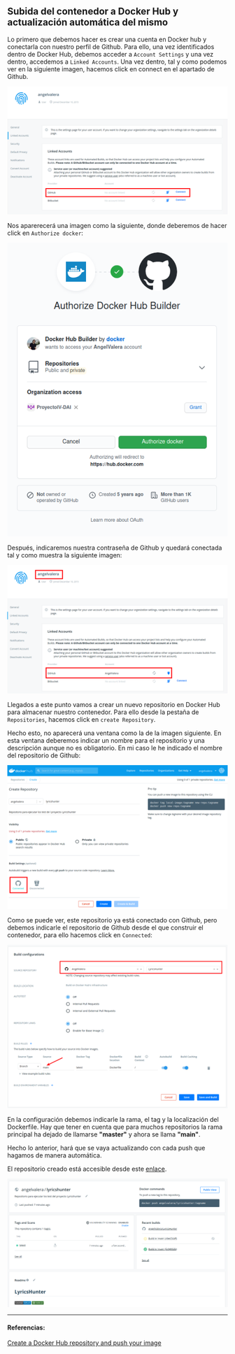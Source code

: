 ## Subida del contenedor a Docker Hub y actualización automática del mismo
Lo primero que debemos hacer es crear una cuenta en Docker hub y conectarla con nuestro perfil de Github. Para ello, una vez identificados dentro de Docker Hub, debemos acceder a `Account Settings` y una vez dentro, accedemos a `Linked Accounts`. Una vez dentro, tal y como podemos ver en la siguiente imagen, hacemos click en connect en el apartado de Github.

![Primer paso para conectar Github con Docker hub](../Img/Img_DockerHub/Autorizacion.png "Primer paso para conectar Github con Docker hub")

Nos aparerecerá una imagen como la siguiente, donde deberemos de hacer click en `Authorize docker`:

![Segundo paso para conectar Github con Docker hub](../Img/Img_DockerHub/Autorizacion2.png "Primer paso para conectar Github con Docker hub")

Después, indicaremos nuestra contraseña de Github y quedará conectada tal y como muestra la siguiente imagen:

![Tercer paso para conectar Github con Docker hub](../Img/Img_DockerHub/Autorizacion3.png "Primer paso para conectar Github con Docker hub")

Llegados a este punto vamos a crear un nuevo repositorio en Docker Hub para almacenar nuestro contenedor. Para ello desde la pestaña de `Repositories`, hacemos click en `create Repository`. 

Hecho esto, no aparecerá una ventana como la de la imagen siguiente. En esta ventana deberemos indicar un nombre para el repositorio y una descripción aunque no es obligatorio. En mi caso le he indicado el nombre del repositorio de Github:

![Creacion del repositorio en Docker Hub](../Img/Img_DockerHub/CreacionRepositorio.png "Creacion del repositorio en Docker Hub")

Como se puede ver, este repositorio ya está conectado con Github, pero debemos indicarle el repositorio de Github desde el que construir el contenedor, para ello hacemos click en `Connected`:

![Configuracion del repositorio en Docker Hub](../Img/Img_DockerHub/Configuracion.png "Creacion del repositorio en Docker Hub")

En la configuración debemos indicarle la rama, el tag y la localización del Dockerfile. Hay que tener en cuenta que para muchos repositorios la rama principal ha dejado de llamarse **"master"** y ahora se llama **"main"**.

Hecho lo anterior, hará que se vaya actualizando con cada push que hagamos de manera automática.

El repositorio creado está accesible desde este [enlace](https://hub.docker.com/r/angelvalera/lyricshunter).

![Repositorio en Docker Hub](../Img/Img_DockerHub/Repositorio.png "Repositorio en Docker Hub")

---
#### Referencias:

[Create a Docker Hub repository and push your image](https://docs.docker.com/get-started/part3/)